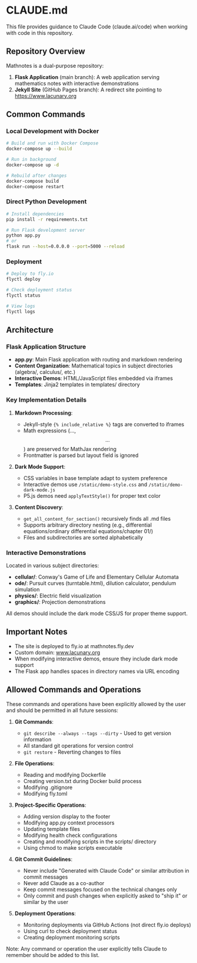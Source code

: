 # CLAUDE.md

This file provides guidance to Claude Code (claude.ai/code) when working with code in this repository.

## Repository Overview

Mathnotes is a dual-purpose repository:
1. **Flask Application** (main branch): A web application serving mathematics notes with interactive demonstrations
2. **Jekyll Site** (GitHub Pages branch): A redirect site pointing to https://www.lacunary.org

## Common Commands

### Local Development with Docker
```bash
# Build and run with Docker Compose
docker-compose up --build

# Run in background
docker-compose up -d

# Rebuild after changes
docker-compose build
docker-compose restart
```

### Direct Python Development
```bash
# Install dependencies
pip install -r requirements.txt

# Run Flask development server
python app.py
# or
flask run --host=0.0.0.0 --port=5000 --reload
```

### Deployment
```bash
# Deploy to fly.io
flyctl deploy

# Check deployment status
flyctl status

# View logs
flyctl logs
```

## Architecture

### Flask Application Structure
- **app.py**: Main Flask application with routing and markdown rendering
- **Content Organization**: Mathematical topics in subject directories (algebra/, calculus/, etc.)
- **Interactive Demos**: HTML/JavaScript files embedded via iframes
- **Templates**: Jinja2 templates in templates/ directory

### Key Implementation Details

1. **Markdown Processing**:
   - Jekyll-style `{% include_relative %}` tags are converted to iframes
   - Math expressions ($...$, $$...$$) are preserved for MathJax rendering
   - Frontmatter is parsed but layout field is ignored

2. **Dark Mode Support**:
   - CSS variables in base template adapt to system preference
   - Interactive demos use `/static/demo-style.css` and `/static/demo-dark-mode.js`
   - P5.js demos need `applyTextStyle()` for proper text color

3. **Content Discovery**:
   - `get_all_content_for_section()` recursively finds all .md files
   - Supports arbitrary directory nesting (e.g., differential equations/ordinary differential equations/chapter 01/)
   - Files and subdirectories are sorted alphabetically

### Interactive Demonstrations
Located in various subject directories:
- **cellular/**: Conway's Game of Life and Elementary Cellular Automata
- **ode/**: Pursuit curves (turntable.html), dilution calculator, pendulum simulation
- **physics/**: Electric field visualization
- **graphics/**: Projection demonstrations

All demos should include the dark mode CSS/JS for proper theme support.

## Important Notes

- The site is deployed to fly.io at mathnotes.fly.dev
- Custom domain: www.lacunary.org
- When modifying interactive demos, ensure they include dark mode support
- The Flask app handles spaces in directory names via URL encoding

## Allowed Commands and Operations

These commands and operations have been explicitly allowed by the user and should be permitted in all future sessions:

1. **Git Commands**:
   - `git describe --always --tags --dirty` - Used to get version information
   - All standard git operations for version control
   - `git restore` - Reverting changes to files

2. **File Operations**:
   - Reading and modifying Dockerfile
   - Creating version.txt during Docker build process
   - Modifying .gitignore
   - Modifying fly.toml

3. **Project-Specific Operations**:
   - Adding version display to the footer
   - Modifying app.py context processors
   - Updating template files
   - Modifying health check configurations
   - Creating and modifying scripts in the scripts/ directory
   - Using chmod to make scripts executable

4. **Git Commit Guidelines**:
   - Never include "Generated with Claude Code" or similar attribution in commit messages
   - Never add Claude as a co-author
   - Keep commit messages focused on the technical changes only
   - Only commit and push changes when explicitly asked to "ship it" or similar by the user

5. **Deployment Operations**:
   - Monitoring deployments via GitHub Actions (not direct fly.io deploys)
   - Using curl to check deployment status
   - Creating deployment monitoring scripts

Note: Any command or operation the user explicitly tells Claude to remember should be added to this list.